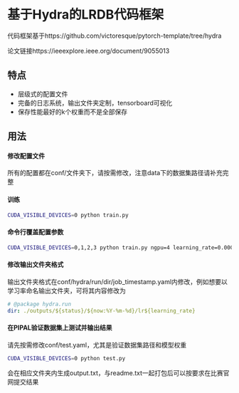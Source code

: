 # 基于Hydra的LRDB代码框架
代码框架基于https://github.com/victoresque/pytorch-template/tree/hydra

论文链接https://ieeexplore.ieee.org/document/9055013

## 特点
- 层级式的配置文件
- 完备的日志系统，输出文件夹定制，tensorboard可视化
- 保存性能最好的k个权重而不是全部保存

## 用法
#### 修改配置文件
所有的配置都在conf/文件夹下，请按需修改，注意data下的数据集路径请补充完整

#### 训练
```bash
CUDA_VISIBLE_DEVICES=0 python train.py
```

#### 命令行覆盖配置参数
```bash
CUDA_VISIBLE_DEVICES=0,1,2,3 python train.py ngpu=4 learning_rate=0.0001
```

#### 修改输出文件夹格式
输出文件夹格式在conf/hydra/run/dir/job_timestamp.yaml内修改，例如想要以学习率命名输出文件夹，可将其内容修改为
```yaml
# @package hydra.run
dir: ./outputs/${status}/${now:%Y-%m-%d}/lr${learning_rate}
```

#### 在PIPAL验证数据集上测试并输出结果

请先按需修改conf/test.yaml，尤其是验证数据集路径和模型权重

```bash
CUDA_VISIBLE_DEVICES=0 python test.py
```

会在相应文件夹内生成output.txt，与readme.txt一起打包后可以按要求在比赛官网提交结果


